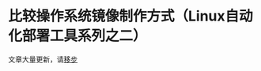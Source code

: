 # 比较操作系统镜像制作方式（Linux自动化部署工具系列之二）

文章大量更新，请[移步](http://aarch64.me/2018/05/appliance-summary-02-KIWI-from-SUSE/)
